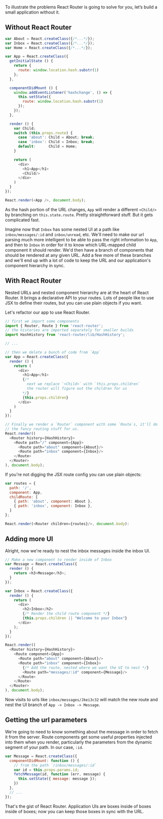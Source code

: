 To illustrate the problems React Router is going to solve for you, let’s build a
small application without it.

Without React Router
--------------------

```js
var About = React.createClass({/*...*/});
var Inbox = React.createClass({/*...*/});
var Home = React.createClass({/*...*/});

var App = React.createClass({
  getInitialState () {
    return {
      route: window.location.hash.substr(1)
    };
  },

  componentDidMount () {
    window.addEventListener('hashchange', () => {
      this.setState({
        route: window.location.hash.substr(1)
      });
    });
  },

  render () {
    var Child;
    switch (this.props.route) {
      case 'about': Child = About; break;
      case 'inbox': Child = Inbox; break;
      default:      Child = Home;
    }

    return (
      <div>
        <h1>App</h1>
        <Child/>
      </div>
    )
  }
});

React.render(<App />, document.body);
```

As the hash portion of the URL changes, `App` will render a different
`<Child/>` by branching on `this.state.route`. Pretty straightforward
stuff. But it gets complicated fast.

Imagine now that `Inbox` has some nested UI at a path like
`inbox/messages/:id` and `inbox/unread`, etc. We'll need to make our url
parsing much more intelligent to be able to pass the right information
to `App`, and then to `Inbox` in order for it to know which URL-mapped
child component it should render. We'd then have a branch of components
that should be rendered at any given URL. Add a few more of these
branches and we'll end up with a lot of code to keep the URL and our
application's component hierarchy in sync.

With React Router
-----------------

Nested URLs and nested component hierarchy are at the heart of React
Router. It brings a declarative API to your routes. Lots of people like
to use JSX to define their routes, but you can use plain objects if you
want.

Let's refactor our app to use React Router.

```js
// first we import some components
import { Router, Route } from 'react-router';
// the histories are imported separately for smaller builds
import HashHistory from 'react-router/lib/HashHistory';

// ...

// then we delete a bunch of code from `App`
var App = React.createClass({
  render () {
    return (
      <div>
        <h1>App</h1>
        {/*
          next we replace `<Child>` with `this.props.children`
          the router will figure out the children for us
        */}
        {this.props.children}
      </div>
    )
  }
});

// Finally we render a `Router` component with some `Route`s, it'll do all
// the fancy routing stuff for us.
React.render((
  <Router history={HashHistory}>
    <Route path="/" component={App}>
      <Route path="about" component={About}/>
      <Route path="inbox" component={Inbox}/>
    </Route>
  </Router>
), document.body);
```

If you're not digging the JSX route config you can use plain objects:

```js
var routes = {
  path: '/',
  component: App,
  childRoute: [
    { path: 'about', component: About },
    { path: 'inbox', component: Inbox },
  ]
};

React.render(<Router children={routes}/>, document.body):
```

Adding more UI
--------------

Alright, now we're ready to nest the inbox messages inside the inbox UI.

```js
// Make a new component to render inside of Inbox
var Message = React.createClass({
  render () {
    return <h3>Message</h3>;
  }
});

var Inbox = React.createClass({
  render () {
    return (
      <div>
        <h2>Inbox</h2>
        {/* Render the child route component */}
        {this.props.children || "Welcome to your Inbox"}
      </div>
    );
  }
});

React.render((
  <Router history={HashHistory}>
    <Route component={App}>
      <Route path="about" component={About}/>
      <Route path="inbox" component={Inbox}>
        {/* Add the route, nested where we want the UI to nest */}
        <Route path="messages/:id" component={Message}/>
      </Route>
    </Route>
  </Router>
), document.body);
```

Now visits to urls like `inbox/messages/Jkei3c32` will match the new
route and nest the UI branch of `App -> Inbox -> Message`.

Getting the url parameters
--------------------------

We're going to need to know something about the message in order to
fetch it from the server. Route components get some useful properties
injected into them when you render, particularly the parameters from the
dynamic segment of your path. In our case, `:id`.

```js
var Message = React.createClass({
  componentDidMount: function () {
    // from the path `/inbox/messages/:id`
    var id = this.props.params.id;
    fetchMessage(id, function (err, message) {
      this.setState({ message: message });
    })
  },
  // ...
});
```

That's the gist of React Router. Application UIs are boxes inside of
boxes inside of boxes; now you can keep those boxes in sync with the
URL.

